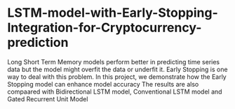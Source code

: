 # LSTM-model-with-Early-Stopping-Integration-for-Cryptocurrency-prediction
Long Short Term Memory models perform better in predicting time series data but the model might overfit the data or underfit it. Early Stopping is one way to deal with this problem. In this project, we demonstrate how the Early Stopping model can enhance model accuracy
The results are also compaared with Bidirectional LSTM model, Conventional LSTM model and Gated Recurrent Unit Model
